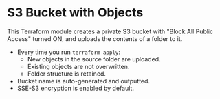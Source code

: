 # S3 Bucket with Objects

This Terraform module creates a private S3 bucket with "Block All Public Access" turned ON, and uploads the contents of a folder to it.

* Every time you run `terraform apply`:
  * New objects in the source folder are uploaded.
  * Existing objects are not overwritten.
  * Folder structure is retained.
* Bucket name is auto-generated and outputted.
* SSE-S3 encryption is enabled by default.
